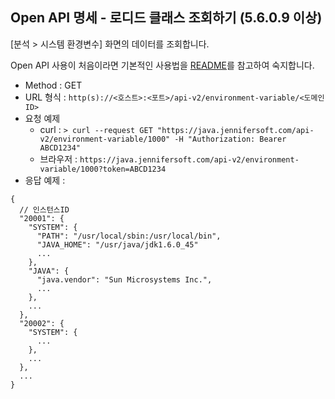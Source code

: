 ## Open API 명세 - 로디드 클래스 조회하기 (5.6.0.9 이상)

[분석 > 시스템 환경변수] 화면의 데이터를 조회합니다.

Open API 사용이 처음이라면 기본적인 사용법을 [README](/README.md)를 참고하여 숙지합니다.

- Method : GET
- URL 형식 : `http(s)://<호스트>:<포트>/api-v2/environment-variable/<도메인ID>`
- 요청 예제
  - curl : `> curl --request GET "https://java.jennifersoft.com/api-v2/environment-variable/1000" -H "Authorization: Bearer ABCD1234"`
  - 브라우저 : `https://java.jennifersoft.com/api-v2/environment-variable/1000?token=ABCD1234`
- 응답 예제 : 
```
{
  // 인스턴스ID
  "20001": {    
    "SYSTEM": {
      "PATH": "/usr/local/sbin:/usr/local/bin",
      "JAVA_HOME": "/usr/java/jdk1.6.0_45"
      ...
    },
    "JAVA": {
      "java.vendor": "Sun Microsystems Inc.",
      ...
    },
    ...
  },
  "20002": {
    "SYSTEM": {
      ...
    },
    ...
  },
  ...
}
```
